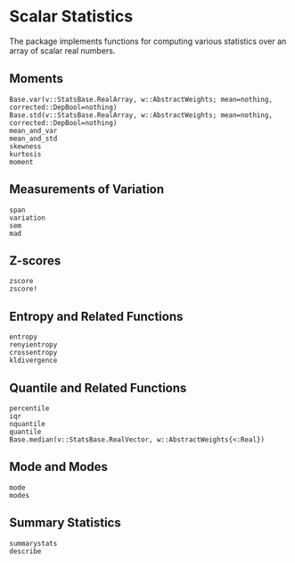 # Scalar Statistics

The package implements functions for computing various statistics over an array of scalar real numbers.

## Moments

```@docs
Base.var(v::StatsBase.RealArray, w::AbstractWeights; mean=nothing, corrected::DepBool=nothing)
Base.std(v::StatsBase.RealArray, w::AbstractWeights; mean=nothing, corrected::DepBool=nothing)
mean_and_var
mean_and_std
skewness
kurtosis
moment
```

## Measurements of Variation

```@docs
span
variation
sem
mad
```

## Z-scores

```@docs
zscore
zscore!
```

## Entropy and Related Functions

```@docs
entropy
renyientropy
crossentropy
kldivergence
```

## Quantile and Related Functions

```@docs
percentile
iqr
nquantile
quantile
Base.median(v::StatsBase.RealVector, w::AbstractWeights{<:Real})
```

## Mode and Modes

```@docs
mode
modes
```

## Summary Statistics

```@docs
summarystats
describe
```
